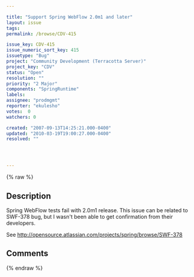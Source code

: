 ```yaml
---

title: "Support Spring WebFlow 2.0m1 and later"
layout: issue
tags: 
permalink: /browse/CDV-415

issue_key: CDV-415
issue_numeric_sort_key: 415
issuetype: "Bug"
project: "Community Development (Terracotta Server)"
project_key: "CDV"
status: "Open"
resolution: ""
priority: "2 Major"
components: "SpringRuntime"
labels: 
assignee: "prodmgmt"
reporter: "ekulesho"
votes:  0
watchers: 0

created: "2007-09-13T14:25:21.000-0400"
updated: "2010-03-19T19:00:27.000-0400"
resolved: ""




---
```


{% raw %}

## Description

<div markdown="1" class="description">

Spring WebFlow tests fail with 2.0m1 release. This issue can be related to SWF-378 bug, but I wasn't been able to get confirmation from their developers.

See http://opensource.atlassian.com/projects/spring/browse/SWF-378

</div>

## Comments



{% endraw %}
